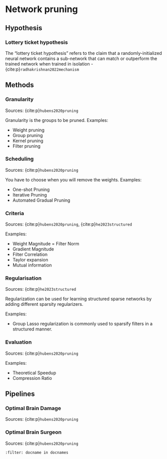 # Network pruning


## Hypothesis

### Lottery ticket hypothesis
The “lottery ticket hypothesis” refers to the claim that a randomly-initialized neural network contains a sub-network that can match or outperform the trained network when trained in isolation - {cite:p}`radhakrishnan2022mechanism`


## Methods

### Granularity
Sources: {cite:p}`hubens2020pruning`

Granularity is the groups to be pruned.
Examples: 
- Weight pruning
- Group pruning
- Kernel pruning
- Filter pruning


### Scheduling
Sources: {cite:p}`hubens2020pruning`

You have to choose when you will remove the weights.
Examples: 
- One-shot Pruning
- Iterative Pruning
- Automated Gradual Pruning

### Criteria
Sources: {cite:p}`hubens2020pruning`, {cite:p}`he2023structured` 

Examples:
- Weight Magnitude = Filter Norm
- Gradient Magnitude
- Filter Correlation
- Taylor expansion
- Mutual information

### Regularisation
Sources: {cite:p}`he2023structured`

Regularization can be used for learning structured sparse
networks by adding different sparsity regularizers.

Examples:
- Group Lasso regularization is commonly used
to sparsify filters in a structured manner.

### Evaluation
Sources: {cite:p}`hubens2020pruning`

Examples:
- Theoretical Speedup
- Compression Ratio


## Pipelines

### Optimal Brain Damage
Sources: {cite:p}`hubens2020pruning`


###  Optimal Brain Surgeon
Sources: {cite:p}`hubens2020pruning`



```{bibliography}
:filter: docname in docnames
```